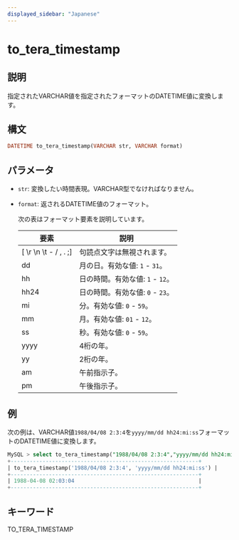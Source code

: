 ```yaml
---
displayed_sidebar: "Japanese"
---
```


# to_tera_timestamp

## 説明

指定されたVARCHAR値を指定されたフォーマットのDATETIME値に変換します。

## 構文

```Haskell
DATETIME to_tera_timestamp(VARCHAR str, VARCHAR format)
```

## パラメータ

- `str`: 変換したい時間表現。VARCHAR型でなければなりません。

- `format`: 返されるDATETIME値のフォーマット。

  次の表はフォーマット要素を説明しています。

  | **要素**              | **説明**                             |
  | --------------------- | ------------------------------------ |
  | [ \r \n \t - / , . ;] | 句読点文字は無視されます。         |
  | dd                    | 月の日。有効な値: `1` - `31`。     |
  | hh                    | 日の時間。有効な値: `1` - `12`。   |
  | hh24                  | 日の時間。有効な値: `0` - `23`。   |
  | mi                    | 分。有効な値: `0` - `59`。          |
  | mm                    | 月。有効な値: `01` - `12`。         |
  | ss                    | 秒。有効な値: `0` - `59`。          |
  | yyyy                  | 4桁の年。                           |
  | yy                    | 2桁の年。                           |
  | am                    | 午前指示子。                       |
  | pm                    | 午後指示子。                       |

## 例

次の例は、VARCHAR値`1988/04/08 2:3:4`を`yyyy/mm/dd hh24:mi:ss`フォーマットのDATETIME値に変換します。

```SQL
MySQL > select to_tera_timestamp("1988/04/08 2:3:4","yyyy/mm/dd hh24:mi:ss");
+-----------------------------------------------------------+
| to_tera_timestamp('1988/04/08 2:3:4', 'yyyy/mm/dd hh24:mi:ss') |
+-----------------------------------------------------------+
| 1988-04-08 02:03:04                                       |
+-----------------------------------------------------------+
```

## キーワード

TO_TERA_TIMESTAMP